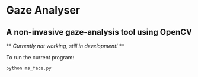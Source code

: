 # Gaze Analyser
## A non-invasive gaze-analysis tool using OpenCV
** *Currently not working, still in development!* **

To run the current program:
```
python ms_face.py
```

